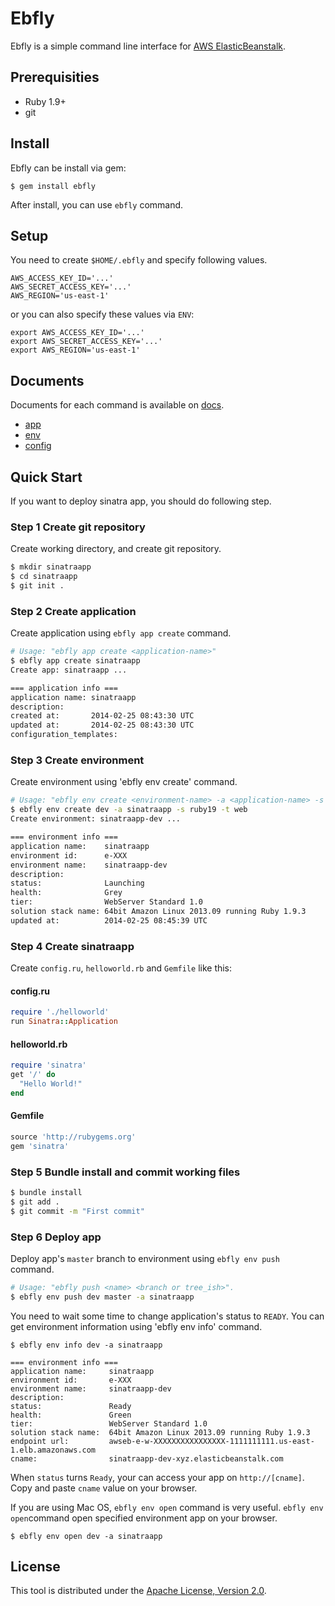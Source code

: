 # Ebfly

Ebfly is a simple command line interface for [AWS ElasticBeanstalk](http://aws.amazon.com/en/elasticbeanstalk/).

## Prerequisities

- Ruby 1.9+
- git

## Install

Ebfly can be install via gem:

```
$ gem install ebfly
```

After install, you can use `ebfly` command.

## Setup

You need to create `$HOME/.ebfly` and specify following values.

```
AWS_ACCESS_KEY_ID='...'
AWS_SECRET_ACCESS_KEY='...'
AWS_REGION='us-east-1'
```

or you can also specify these values via `ENV`:

```
export AWS_ACCESS_KEY_ID='...'
export AWS_SECRET_ACCESS_KEY='...'
export AWS_REGION='us-east-1'
```

## Documents

Documents for each command is available on [docs](./docs).

- [app](./docs/app.md)
- [env](./docs/env.md)
- [config](./docs/config.md)

## Quick Start

If you want to deploy sinatra app, you should do following step.

### Step 1 Create git repository

Create working directory, and create git repository.

```sh
$ mkdir sinatraapp
$ cd sinatraapp
$ git init .
```

### Step 2 Create application

Create application using `ebfly app create` command.

```sh
# Usage: "ebfly app create <application-name>"
$ ebfly app create sinatraapp
Create app: sinatraapp ...

=== application info ===
application name: sinatraapp
description:
created at:       2014-02-25 08:43:30 UTC
updated at:       2014-02-25 08:43:30 UTC
configuration_templates:
```

### Step 3 Create environment

Create environment using 'ebfly env create' command.

```sh
# Usage: "ebfly env create <environment-name> -a <application-name> -s <solution_stack_name> -t <tier-type>
$ ebfly env create dev -a sinatraapp -s ruby19 -t web
Create environment: sinatraapp-dev ...

=== environment info ===
application name:    sinatraapp
environment id:      e-XXX
environment name:    sinatraapp-dev
description:
status:              Launching
health:              Grey
tier:                WebServer Standard 1.0
solution stack name: 64bit Amazon Linux 2013.09 running Ruby 1.9.3
updated at:          2014-02-25 08:45:39 UTC
```

### Step 4 Create sinatraapp

Create `config.ru`, `helloworld.rb` and `Gemfile` like this:

#### config.ru

```rb
require './helloworld'
run Sinatra::Application
```

#### helloworld.rb

```rb
require 'sinatra'
get '/' do
  "Hello World!"
end
```

#### Gemfile

```rb
source 'http://rubygems.org'
gem 'sinatra'
```

### Step 5 Bundle install and commit working files

```sh
$ bundle install
$ git add .
$ git commit -m "First commit"
```

### Step 6 Deploy app

Deploy app's `master` branch to environment using `ebfly env push` command.

```sh
# Usage: "ebfly push <name> <branch or tree_ish>".
$ ebfly env push dev master -a sinatraapp
```

You need to wait some time to change application's status to `READY`.
You can get environment information using 'ebfly env info' command.

```
$ ebfly env info dev -a sinatraapp

=== environment info ===
application name:     sinatraapp
environment id:       e-XXX
environment name:     sinatraapp-dev
description:
status:               Ready
health:               Green
tier:                 WebServer Standard 1.0
solution stack name:  64bit Amazon Linux 2013.09 running Ruby 1.9.3
endpoint url:         awseb-e-w-XXXXXXXXXXXXXXXX-1111111111.us-east-1.elb.amazonaws.com
cname:                sinatraapp-dev-xyz.elasticbeanstalk.com
```

When `status` turns `Ready`, your can access your app on `http://[cname]`.
Copy and paste `cname` value on your browser.

If you are using Mac OS, `ebfly env open` command is very useful.
`ebfly env open`command open specified environment app on your browser.

```
$ ebfly env open dev -a sinatraapp
```

## License

This tool is distributed under the
[Apache License, Version 2.0](http://www.apache.org/licenses/LICENSE-2.0).
